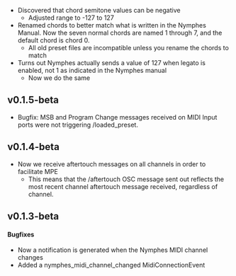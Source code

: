 - Discovered that chord semitone values can be negative
  - Adjusted range to -127 to 127
- Renamed chords to better match what is written in the Nymphes Manual. Now the seven normal chords are named 1 through 7, and the default chord is chord 0.
  - All old preset files are incompatible unless you rename the chords to match
- Turns out Nymphes actually sends a value of 127 when legato is enabled, not 1 as indicated in the Nymphes manual
  - Now we do the same

## v0.1.5-beta
- Bugfix: MSB and Program Change messages received on MIDI Input ports were not triggering /loaded_preset.


## v0.1.4-beta
- Now we receive aftertouch messages on all channels in order to facilitate MPE
  - This means that the /aftertouch OSC message sent out reflects the most recent channel aftertouch message received, regardless of channel.


## v0.1.3-beta
#### Bugfixes
  - Now a notification is generated when the Nymphes MIDI channel changes
  - Added a nymphes_midi_channel_changed MidiConnectionEvent
